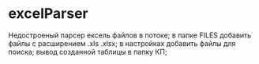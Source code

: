 # excelParser
Недостроеный парсер ексель файлов в потоке;
в папке FILES добавить файлы c расширением .xls .xlsx;
в настройках добавить файлы для поиска;
вывод созданной таблицы в папку КП;
